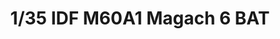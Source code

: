 ---
layout: product
title: "1/35 IDF M60A1 Magach 6 BAT"
price: "7900" 
desc: "Maketa"
img_path: "/assets/img/AFV35309.webp"
brand: "N/A"
available: false
special_offer: false
new: false
soon: false
cat: "010000"
subcat: "015100"
subsubcat: "0N/A"
sifra: "AFV35309"
popular: false
spec: false
---